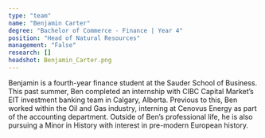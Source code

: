 ```yaml
---
type: "team"
name: "Benjamin Carter"
degree: "Bachelor of Commerce - Finance | Year 4"
position: "Head of Natural Resources"
management: "False"
research: []
headshot: Benjamin_Carter.png
---
```


Benjamin is a fourth-year finance student at the Sauder School of Business. This past summer, Ben completed an internship with CIBC Capital Market’s EIT investment banking team in Calgary, Alberta. Previous to this, Ben worked within the Oil and Gas industry, interning at Cenovus Energy as part of the accounting department. Outside of Ben’s professional life, he is also pursuing a Minor in History with interest in pre-modern European history.